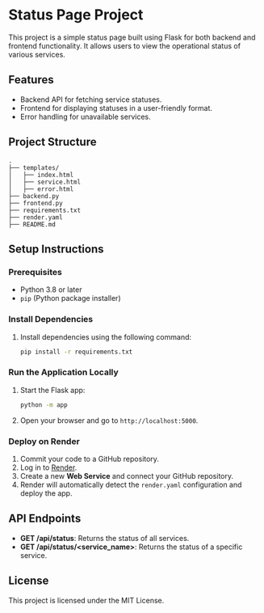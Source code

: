 # Status Page Project

This project is a simple status page built using Flask for both backend and frontend functionality. It allows users to view the operational status of various services.

## Features
- Backend API for fetching service statuses.
- Frontend for displaying statuses in a user-friendly format.
- Error handling for unavailable services.

## Project Structure
```
.
├── templates/
│   ├── index.html
│   ├── service.html
│   ├── error.html
├── backend.py
├── frontend.py
├── requirements.txt
├── render.yaml
├── README.md
```

## Setup Instructions

### Prerequisites
- Python 3.8 or later
- `pip` (Python package installer)

### Install Dependencies
1. Install dependencies using the following command:
    ```bash
    pip install -r requirements.txt
    ```

### Run the Application Locally
1. Start the Flask app:
    ```bash
    python -m app
     ```

3. Open your browser and go to `http://localhost:5000`.

### Deploy on Render
1. Commit your code to a GitHub repository.
2. Log in to [Render](https://render.com).
3. Create a new **Web Service** and connect your GitHub repository.
4. Render will automatically detect the `render.yaml` configuration and deploy the app.

## API Endpoints
- **GET /api/status**: Returns the status of all services.
- **GET /api/status/<service_name>**: Returns the status of a specific service.

## License
This project is licensed under the MIT License.
